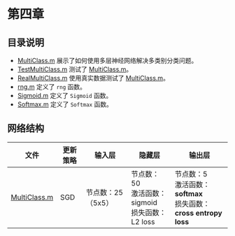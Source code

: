 # 第四章

## 目录说明

- [MultiClass.m](./MultiClass.m) 展示了如何使用多层神经网络解决多类别分类问题。
- [TestMultiClass.m](./TestMultiClass.m) 测试了 [MultiClass.m](./MultiClass.m)。
- [RealMultiClass.m](./RealMultiClass.m) 使用真实数据测试了 [MultiClass.m](./MultiClass.m)。
- [rng.m](./rng.m) 定义了 `rng` 函数。
- [Sigmoid.m](./Sigmoid.m) 定义了 `Sigmoid` 函数。
- [Softmax.m](./Softmax.m) 定义了 `Softmax` 函数。

## 网络结构

| 文件                           | 更新策略 | 输入层            | 隐藏层                                                 | 输出层                                                                   |
| ------------------------------ | -------- | ----------------- | ------------------------------------------------------ | ------------------------------------------------------------------------ |
| [MultiClass.m](./MultiClass.m) | SGD      | 节点数：25（5x5） | 节点数：50<br/>激活函数：sigmoid<br/>损失函数：L2 loss | 节点数：5<br/>激活函数：**softmax**<br/>损失函数：**cross entropy loss** |

